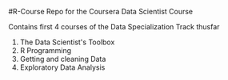 #R-Course
Repo for the Coursera Data Scientist Course

Contains first 4 courses of the Data Specialization Track thusfar
1. The Data Scientist's Toolbox
2. R Programming
3. Getting and cleaning Data
4. Exploratory Data Analysis
